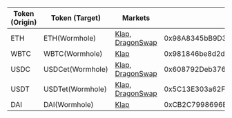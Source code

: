 | Token (Origin) | Token (Target)   | Markets                           | Contract Address                           |
| -------------- | ---------------- | --------------------------------- | ------------------------------------------ |
| ETH            | ETH(Wormhole)    | [Klap](https://www.klap.finance/), [DragonSwap](https://dgswap.io/info/v3/tokens) | 0x98A8345bB9D3DDa9D808Ca1c9142a28F6b0430E1 |
| WBTC           | WBTC(Wormhole)   | [Klap](https://www.klap.finance/) | 0x981846be8d2d697f4dfef6689a161a25ffbab8f9 |
| USDC           | USDCet(Wormhole) | [Klap](https://www.klap.finance/), [DragonSwap](https://dgswap.io/info/v3/tokens) | 0x608792Deb376CCE1c9FA4D0E6B7b44f507CfFa6A |
| USDT           | USDTet(Wormhole) | [Klap](https://www.klap.finance/), [DragonSwap](https://dgswap.io/info/v3/tokens) | 0x5C13E303a62Fc5DEdf5B52D66873f2E59fEdADC2 |
| DAI            | DAI(Wormhole)    | [Klap](https://www.klap.finance/) | 0xCB2C7998696Ef7a582dFD0aAFadCd008D03E791A |
